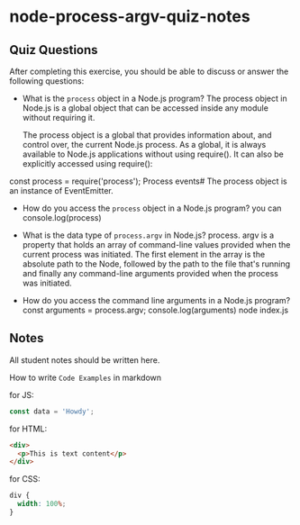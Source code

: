 # node-process-argv-quiz-notes

## Quiz Questions

After completing this exercise, you should be able to discuss or answer the following questions:

- What is the `process` object in a Node.js program?
  The process object in Node.js is a global object that can be accessed inside any module without requiring it.

  The process object is a global that provides information about, and control over, the current Node.js process. As a global, it is always available to Node.js applications without using require(). It can also be explicitly accessed using require():

const process = require('process');
Process events#
The process object is an instance of EventEmitter.

- How do you access the `process` object in a Node.js program?
  you can console.log(process)

- What is the data type of `process.argv` in Node.js?
  process. argv is a property that holds an array of command-line values provided when the current process was initiated. The first element in the array is the absolute path to the Node, followed by the path to the file that's running and finally any command-line arguments provided when the process was initiated.

- How do you access the command line arguments in a Node.js program?
  const arguments = process.argv;
  console.log(arguments)
  node index.js

## Notes

All student notes should be written here.

How to write `Code Examples` in markdown

for JS:

```javascript
const data = 'Howdy';
```

for HTML:

```html
<div>
  <p>This is text content</p>
</div>
```

for CSS:

```css
div {
  width: 100%;
}
```
